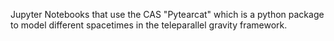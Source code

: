 Jupyter Notebooks that use the CAS "Pytearcat" which is a python package to model different spacetimes in the teleparallel gravity framework.
